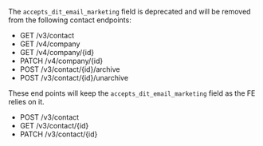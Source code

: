 The `accepts_dit_email_marketing` field is deprecated and will be removed from the following contact endpoints:
- GET /v3/contact
- GET /v4/company
- GET /v4/company/{id}
- PATCH /v4/company/{id}
- POST /v3/contact/{id}/archive
- POST /v3/contact/{id}/unarchive

These end points will keep the `accepts_dit_email_marketing` field as the FE relies on it.
- POST /v3/contact 
- GET /v3/contact/{id}
- PATCH /v3/contact/{id} 
